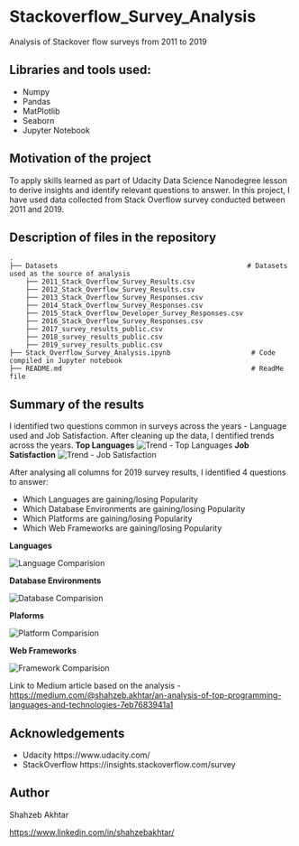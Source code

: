 # Stackoverflow_Survey_Analysis
 Analysis of Stackover flow surveys from 2011 to 2019

## Libraries and tools used:
<ul>
 <li> Numpy
 <li> Pandas
 <li> MatPlotlib
 <li> Seaborn
 <li> Jupyter Notebook
</ul>

## Motivation of the project
To apply skills learned as part of Udacity Data Science Nanodegree lesson to derive insights and identify relevant questions to answer.
In this project, I have used data collected from Stack Overflow survey conducted between 2011 and 2019.

## Description of files in the repository

```
.
├── Datasets                                               # Datasets used as the source of analysis 
    ├── 2011_Stack_Overflow_Survey_Results.csv
    ├── 2012_Stack_Overflow_Survey_Results.csv
    ├── 2013_Stack_Overflow_Survey_Responses.csv
    ├── 2014_Stack_Overflow_Survey_Responses.csv
    ├── 2015_Stack_Overflow_Developer_Survey_Responses.csv
    ├── 2016_Stack_Overflow_Survey_Responses.csv
    ├── 2017_survey_results_public.csv
    ├── 2018_survey_results_public.csv
    ├── 2019_survey_results_public.csv  
├── Stack_Overflow_Survey_Analysis.ipynb                    # Code compiled in Jupyter notebook
├── README.md                                               # ReadMe file

```

## Summary of the results

I identified two questions common in surveys across the years - Language used and Job Satisfaction. After cleaning up the data, I dentified trends across the years.
**Top Languages**
![Trend - Top Languages](https://lh3.googleusercontent.com/EXWi4isOBVH6NLkIUlQCGdlDlSujV1E3a27ghsBPrHNY1lgKZDN7mX2CTlnblDPH8wGoiIzCGaLcksHpux21UQPVK8ItTM261ZNaf7HS2CdBYfCXa8NMAlxed-nmofZWC8rCeW-dcIc=w2400)
**Job Satisfaction**
![Trend - Job Satisfaction](https://lh3.googleusercontent.com/jq70NnTKEt2V6ZdNC_7LcwYWsRPLUArSDhlkppU_EQKj3n6IM_e4nSQNpQetLsyV8TRS6xCqBLvRh_ZzKGHcBcPIF2Ojy6au329yMju5NNYL6pZaHYg8eaFN3J6N-RBCVMJtQZj9baM=w2400)

After analysing all columns for 2019 survey results, I identified 4 questions to answer:
<ul>
 <li> Which Languages are gaining/losing Popularity
 <li> Which Database Environments are gaining/losing Popularity
 <li> Which Platforms are gaining/losing Popularity
 <li> Which Web Frameworks are gaining/losing Popularity
</ul>

**Languages**

![Language Comparision](https://lh3.googleusercontent.com/_AiBtSJ1hUj7oeXHDfGS4s54yrhhtQvdjF7O2eB_O333nVsmggv7XAPERKfDb6NfReRIFsDceh2igKVGWPURednOl-NTbm-4E7CTwaiEs0c3sjjoqQyE0ULbGTihZgsGPwfYYGVRpIo=w2400)

**Database Environments**

![Database Comparision](https://lh3.googleusercontent.com/Scc2E99PJz8JAW0Lhp6zdj8MLvxou7fW5t_u99SBIMoUCIdJ9xi_1FqKVKvyUqhZoqwV-_J4Fo2pRsvKIW5WEhOfQYJZtD-YY2Pqru-bjqNnj7NDuQQrOM7L73dqAHf1QPGDY_xaYNQ=w2400)

**Plaforms**

![Platform Comparision](https://lh3.googleusercontent.com/e-rGn3zAGOVQFvRA2oersNqXIVdVtgKRu23aFNjJbdCDOUzKOwN33qJI-NEg7bD-my3HxgBZztusK-DcD2xzSx7gg8w0cl296SBxByElEfrJ9bP7Ct6OZ4hZb5-3zYztAd2u7MdeejI=w2400)

**Web Frameworks**

![Framework Comparision](https://lh3.googleusercontent.com/b9rwNlNHneJi7ocFIXMbiZmpXHoHWylcTo_w6i39EgeCkAkJQmCrnYXRLUlvySFwqz5CEcFttuc3pmqBPnQJexEFBwXHR2N0e_IlnkHrqZdC7Ej7leaYGHY846rPtgkQU9IB9q5kpjg=w2400)

Link to Medium article based on the analysis - https://medium.com/@shahzeb.akhtar/an-analysis-of-top-programming-languages-and-technologies-7eb7683941a1

## Acknowledgements

<ul>
 <li> Udacity https://www.udacity.com/
 <li> StackOverflow  https://insights.stackoverflow.com/survey
</ul>

## Author

Shahzeb Akhtar

https://www.linkedin.com/in/shahzebakhtar/
